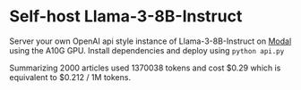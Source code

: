 # Self-host Llama-3-8B-Instruct

Server your own OpenAI api style instance of Llama-3-8B-Instruct on [Modal](https://modal.com/) using the A10G GPU. 
Install dependencies and deploy using `python api.py`


Summarizing 2000 articles used 1370038 tokens and cost $0.29 which is equivalent to $0.212 / 1M tokens.
